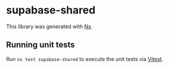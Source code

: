 # supabase-shared

This library was generated with [Nx](https://nx.dev).

## Running unit tests

Run `nx test supabase-shared` to execute the unit tests via [Vitest](https://vitest.dev/).
